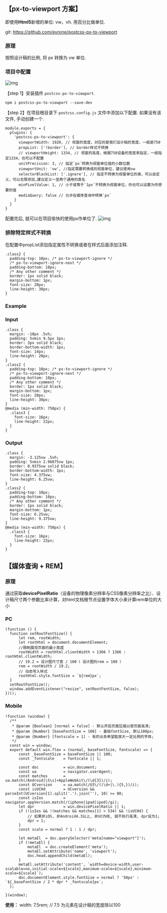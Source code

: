## 【**px-to-viewport** 方案】

即使用**Html5**新增的单位: vw，vh. 用百分比做单位. 

git: https://github.com/evrone/postcss-px-to-viewport

### 原理

按照设计稿的比例, 将 px 转换为 vw 单位. 

### 项目中配置 

![img](D:\Documents\GitHub\note\images\1602242934512-d08ec62e-bc81-4b6a-b44a-e6c57a4ec4e1.png)

【step 1】安装插件 `postcss-px-to-viewport`.

```
npm i postcss-px-to-viewport --save-dev
```

【step 2】在项目根目录下 `postcss.config.js` 文件中添加以下配置. 如果没有该文件, 手动创建一个.

```
module.exports = {
  plugins: {
    'postcss-px-to-viewport': {
      viewportWidth: 1920, // 视窗的宽度，对应的是我们设计稿的宽度，一般是750
	  propList: ['!border'], // border样式不转换
      // viewportHeight: 1334, // 视窗的高度，根据750设备的宽度来指定，一般指定1334，也可以不配置
      unitPrecision: 3, // 指定`px`转换为视窗单位值的小数位数
      viewportUnit: 'vw', //指定需要转换成的视窗单位，建议使用vw
      selectorBlackList: ['.ignore'], // 指定不转换为视窗单位的类，可以自定义，可以无限添加,建议定义一至两个通用的类名
      minPixelValue: 1, // 小于或等于`1px`不转换为视窗单位，你也可以设置为你想要的值
      mediaQuery: false // 允许在媒体查询中转换`px`
    }
  }
}
```

配置完后, 就可以在项目愉快的使用px作单位了. ![img](https://cdn.nlark.com/yuque/0/2020/svg/2640870/1602242937622-15300b6a-c8ff-41e5-ac9e-9334f874dd85.svg)

### 排除特定样式不转换

在配置中propList添加指定属性不转换或者在样式后面添加注释. 

```
.class2 {
  padding-top: 10px; /* px-to-viewport-ignore */
  /* px-to-viewport-ignore-next */
  padding-bottom: 10px;
  /* Any other comment */
  border: 1px solid black;
  margin-bottom: 1px;
  font-size: 20px;
  line-height: 30px;
}
```

### Example

### Input

```
.class {
  margin: -10px .5vh;
  padding: 5vmin 9.5px 1px;
  border: 3px solid black;
  border-bottom-width: 1px;
  font-size: 14px;
  line-height: 20px;
}
.class2 {
  padding-top: 10px; /* px-to-viewport-ignore */
  /* px-to-viewport-ignore-next */
  padding-bottom: 10px;
  /* Any other comment */
  border: 1px solid black;
  margin-bottom: 1px;
  font-size: 20px;
  line-height: 30px;
}
@media (min-width: 750px) {
  .class3 {
    font-size: 16px;
    line-height: 22px;
  }
}
```

### Output

```
.class {
  margin: -3.125vw .5vh;
  padding: 5vmin 2.96875vw 1px;
  border: 0.9375vw solid black;
  border-bottom-width: 1px;
  font-size: 4.375vw;
  line-height: 6.25vw;
}
.class2 {
  padding-top: 10px;
  padding-bottom: 10px;
  /* Any other comment */
  border: 1px solid black;
  margin-bottom: 1px;
  font-size: 6.25vw;
  line-height: 9.375vw;
}
@media (min-width: 750px) {
  .class3 {
    font-size: 16px;
    line-height: 22px;
  }
}
```



## 【媒体查询 + REM】

### 原理

通过获取**devicePixelRatio**（设备的物理像素分辨率与CSS像素分辨率之比）、设计稿尺寸两个参数比率计算，对html文档根节点设置字体大小来计算rem单位的大小

### PC

```
(function () {
  function setRootFontSize() {
      let rem, rootWidth;
      let rootHtml = document.documentElement;
      //限制展现页面的最小宽度
      rootWidth = rootHtml.clientWidth < 1366 ? 1366 : rootHtml.clientWidth;
      // 19.2 = 设计图尺寸宽 / 100（ 设计图的rem = 100 ）
      rem = rootWidth / 19.2;
      // 动态写入样式
      rootHtml.style.fontSize = `${rem}px`;
  }
  setRootFontSize();
  window.addEventListener("resize", setRootFontSize, false);
})();
```

### Mobile

```
!function (window) {
  /**
   * @param {Boolean} [normal = false] - 默认开启页面压缩以使页面高清;  
   * @param {Number} [baseFontSize = 100] - 基础fontSize, 默认100px;
   * @param {Number} [fontscale = 1] - 有的业务希望能放大一定比例的字体;
   */
  const win = window;
  export default win.flex = (normal, baseFontSize, fontscale) => {
      const _baseFontSize = baseFontSize || 100;
      const _fontscale    = fontscale || 1;
  
      const doc           = win.document;
      const ua            = navigator.userAgent;
      const matches       = ua.match(/Android[\S\s]+AppleWebkit\/(\d{3})/i);
      const UCversion     = ua.match(/U3\/((\d+|\.){5,})/i);
      const isUCHd        = UCversion && parseInt(UCversion[1].split('.').join(''), 10) >= 80;
      const isIos         = navigator.appVersion.match(/(iphone|ipad|ipod)/gi);
      let dpr             = win.devicePixelRatio || 1;
      if (!isIos && !(matches && matches[1] > 534) && !isUCHd) {
          // 如果非iOS, 非Android4.3以上, 非UC内核, 就不执行高清, dpr设为1;
          dpr = 1;
      }
      const scale = normal ? 1 : 1 / dpr;
  
      let metaEl  = doc.querySelector('meta[name="viewport"]');
      if (!metaEl) {
          metaEl  = doc.createElement('meta');
          metaEl.setAttribute('name', 'viewport');
          doc.head.appendChild(metaEl);
      }
      metaEl.setAttribute('content', `width=device-width,user-scalable=no,initial-scale=${scale},maximum-scale=${scale},minimum-scale=${scale}`);
      doc.documentElement.style.fontSize = normal ? '50px' : `${_baseFontSize / 2 * dpr * _fontscale}px`;
  };
  
}(window);
```

**使用：** width: 7.5rem; // 7.5 为元素在设计稿的宽度除以100                             